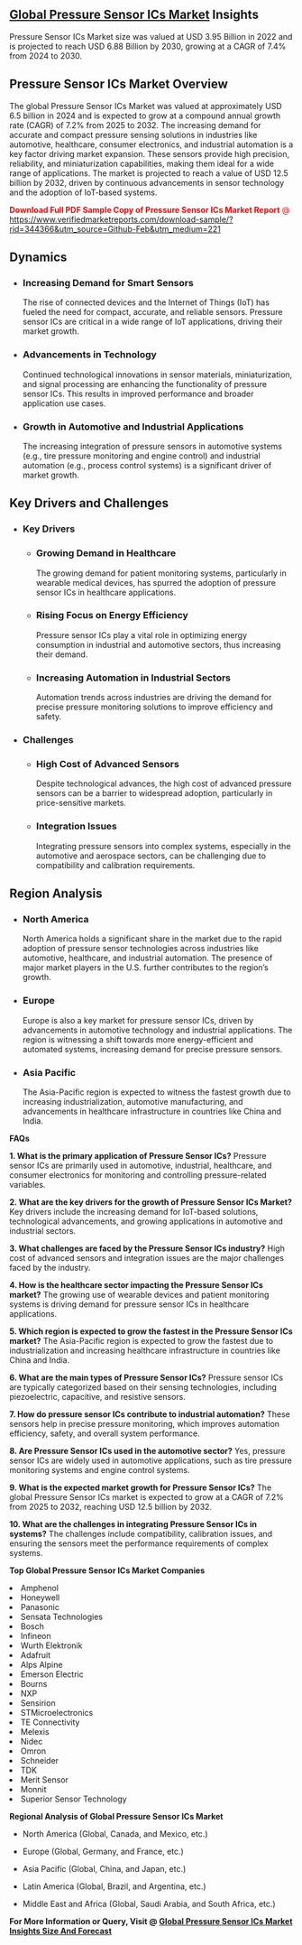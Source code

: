 <h2><a href="https://www.verifiedmarketreports.com/download-sample/?rid=344366&amp;utm_source=Github&amp;utm_medium=221" target="_blank">Global Pressure Sensor ICs Market</a> Insights</h2><p>Pressure Sensor ICs Market size was valued at USD 3.95 Billion in 2022 and is projected to reach USD 6.88 Billion by 2030, growing at a CAGR of 7.4% from 2024 to 2030.</p><p> <h2>Pressure Sensor ICs Market Overview</h2> <p>The global Pressure Sensor ICs Market was valued at approximately USD 6.5 billion in 2024 and is expected to grow at a compound annual growth rate (CAGR) of 7.2% from 2025 to 2032. The increasing demand for accurate and compact pressure sensing solutions in industries like automotive, healthcare, consumer electronics, and industrial automation is a key factor driving market expansion. These sensors provide high precision, reliability, and miniaturization capabilities, making them ideal for a wide range of applications. The market is projected to reach a value of USD 12.5 billion by 2032, driven by continuous advancements in sensor technology and the adoption of IoT-based systems.</p> <p><p><span class=""><span style="color: #ff0000;"><strong>Download Full PDF Sample Copy of Pressure Sensor ICs Market Report</strong> @ </span><a href="https://www.verifiedmarketreports.com/download-sample/?rid=344366&amp;utm_source=Github-Feb&amp;utm_medium=221" target="_blank">https://www.verifiedmarketreports.com/download-sample/?rid=344366&amp;utm_source=Github-Feb&amp;utm_medium=221</a></span></p></p> <h2>Dynamics</h2> <ul> <li><h3>Increasing Demand for Smart Sensors</h3> The rise of connected devices and the Internet of Things (IoT) has fueled the need for compact, accurate, and reliable sensors. Pressure sensor ICs are critical in a wide range of IoT applications, driving their market growth.</li> <li><h3>Advancements in Technology</h3> Continued technological innovations in sensor materials, miniaturization, and signal processing are enhancing the functionality of pressure sensor ICs. This results in improved performance and broader application use cases.</li> <li><h3>Growth in Automotive and Industrial Applications</h3> The increasing integration of pressure sensors in automotive systems (e.g., tire pressure monitoring and engine control) and industrial automation (e.g., process control systems) is a significant driver of market growth.</li> </ul> <h2>Key Drivers and Challenges</h2> <ul> <li><h3>Key Drivers</h3> <ul> <li><h3>Growing Demand in Healthcare</h3> The growing demand for patient monitoring systems, particularly in wearable medical devices, has spurred the adoption of pressure sensor ICs in healthcare applications.</li> <li><h3>Rising Focus on Energy Efficiency</h3> Pressure sensor ICs play a vital role in optimizing energy consumption in industrial and automotive sectors, thus increasing their demand.</li> <li><h3>Increasing Automation in Industrial Sectors</h3> Automation trends across industries are driving the demand for precise pressure monitoring solutions to improve efficiency and safety.</li> </ul> </li> <li><h3>Challenges</h3> <ul> <li><h3>High Cost of Advanced Sensors</h3> Despite technological advances, the high cost of advanced pressure sensors can be a barrier to widespread adoption, particularly in price-sensitive markets.</li> <li><h3>Integration Issues</h3> Integrating pressure sensors into complex systems, especially in the automotive and aerospace sectors, can be challenging due to compatibility and calibration requirements.</li> </ul> </li> </ul> <h2>Region Analysis</h2> <ul> <li><h3>North America</h3> North America holds a significant share in the market due to the rapid adoption of pressure sensor technologies across industries like automotive, healthcare, and industrial automation. The presence of major market players in the U.S. further contributes to the region’s growth.</li> <li><h3>Europe</h3> Europe is also a key market for pressure sensor ICs, driven by advancements in automotive technology and industrial applications. The region is witnessing a shift towards more energy-efficient and automated systems, increasing demand for precise pressure sensors.</li> <li><h3>Asia Pacific</h3> The Asia-Pacific region is expected to witness the fastest growth due to increasing industrialization, automotive manufacturing, and advancements in healthcare infrastructure in countries like China and India.</li> </ul> <p><strong>FAQs</strong></p> <p><strong>1. What is the primary application of Pressure Sensor ICs?</strong> Pressure sensor ICs are primarily used in automotive, industrial, healthcare, and consumer electronics for monitoring and controlling pressure-related variables.</p> <p><strong>2. What are the key drivers for the growth of Pressure Sensor ICs Market?</strong> Key drivers include the increasing demand for IoT-based solutions, technological advancements, and growing applications in automotive and industrial sectors.</p> <p><strong>3. What challenges are faced by the Pressure Sensor ICs industry?</strong> High cost of advanced sensors and integration issues are the major challenges faced by the industry.</p> <p><strong>4. How is the healthcare sector impacting the Pressure Sensor ICs market?</strong> The growing use of wearable devices and patient monitoring systems is driving demand for pressure sensor ICs in healthcare applications.</p> <p><strong>5. Which region is expected to grow the fastest in the Pressure Sensor ICs market?</strong> The Asia-Pacific region is expected to grow the fastest due to industrialization and increasing healthcare infrastructure in countries like China and India.</p> <p><strong>6. What are the main types of Pressure Sensor ICs?</strong> Pressure sensor ICs are typically categorized based on their sensing technologies, including piezoelectric, capacitive, and resistive sensors.</p> <p><strong>7. How do pressure sensor ICs contribute to industrial automation?</strong> These sensors help in precise pressure monitoring, which improves automation efficiency, safety, and overall system performance.</p> <p><strong>8. Are Pressure Sensor ICs used in the automotive sector?</strong> Yes, pressure sensor ICs are widely used in automotive applications, such as tire pressure monitoring systems and engine control systems.</p> <p><strong>9. What is the expected market growth for Pressure Sensor ICs?</strong> The global Pressure Sensor ICs market is expected to grow at a CAGR of 7.2% from 2025 to 2032, reaching USD 12.5 billion by 2032.</p> <p><strong>10. What are the challenges in integrating Pressure Sensor ICs in systems?</strong> The challenges include compatibility, calibration issues, and ensuring the sensors meet the performance requirements of complex systems.</p> </p><p><strong>Top Global Pressure Sensor ICs Market Companies</strong></p><div data-test-id=""><p><li>Amphenol</li><li> Honeywell</li><li> Panasonic</li><li> Sensata Technologies</li><li> Bosch</li><li> Infineon</li><li> Wurth Elektronik</li><li> Adafruit</li><li> Alps Alpine</li><li> Emerson Electric</li><li> Bourns</li><li> NXP</li><li> Sensirion</li><li> STMicroelectronics</li><li> TE Connectivity</li><li> Melexis</li><li> Nidec</li><li> Omron</li><li> Schneider</li><li> TDK</li><li> Merit Sensor</li><li> Monnit</li><li> Superior Sensor Technology</li></p><div><strong>Regional Analysis of&nbsp;Global Pressure Sensor ICs Market</strong></div><ul><li dir="ltr"><p dir="ltr">North America&nbsp;(Global, Canada, and Mexico, etc.)</p></li><li dir="ltr"><p dir="ltr">Europe (Global, Germany, and France, etc.)</p></li><li dir="ltr"><p dir="ltr">Asia Pacific&nbsp;(Global, China, and Japan, etc.)</p></li><li dir="ltr"><p dir="ltr">Latin America&nbsp;(Global, Brazil, and Argentina, etc.)</p></li><li dir="ltr">Middle East and Africa&nbsp;(Global, Saudi Arabia, and South Africa, etc.)</li></ul><p><strong>For More Information or Query, Visit @&nbsp;</strong><strong><a href="https://www.verifiedmarketreports.com/product/pressure-sensor-ics-market/?utm_source=Github&amp;utm_medium=221" target="_blank">Global Pressure Sensor ICs Market Insights Size And Forecast</a></strong></p></div>
